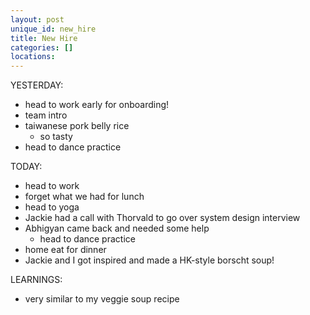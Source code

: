 ```yaml
---
layout: post
unique_id: new_hire
title: New Hire
categories: []
locations: 
---
```


YESTERDAY:
* head to work early for onboarding!
* team intro
* taiwanese pork belly rice
  * so tasty
* head to dance practice

TODAY:
* head to work
* forget what we had for lunch
* head to yoga
* Jackie had a call with Thorvald to go over system design interview
* Abhigyan came back and needed some help
  * head to dance practice
* home eat for dinner
* Jackie and I got inspired and made a HK-style borscht soup!

LEARNINGS:
* very similar to my veggie soup recipe
